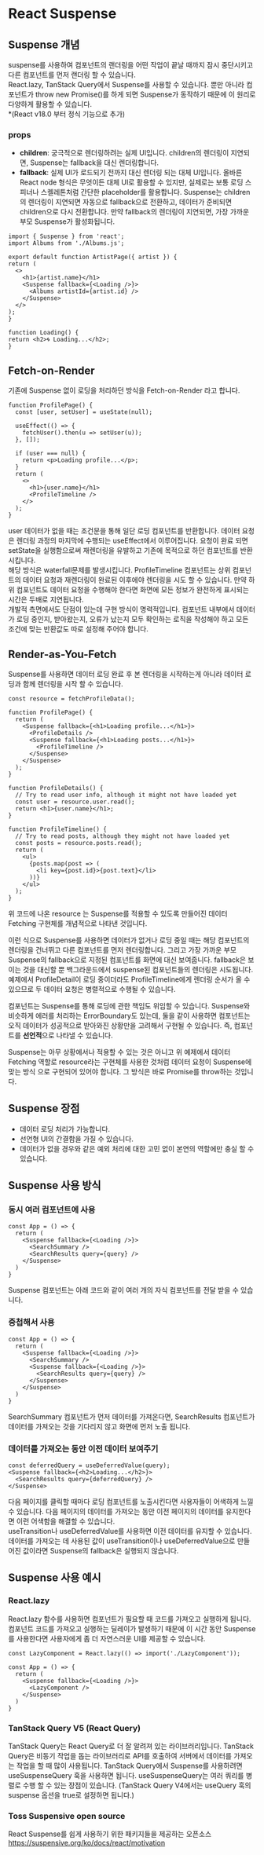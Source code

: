 # React Suspense

## Suspense 개념

suspense를 사용하여 컴포넌트의 랜더링을 어떤 작업이 끝날 때까지 잠시 중단시키고 다른 컴포넌트를 먼저 랜더링 할 수 있습니다.
<br/>
React.lazy, TanStack Query에서 Suspense를 사용할 수 있습니다. 뿐만 아니라 컴포넌트가 throw new Promise()를 하게 되면 Suspense가 동작하기 때문에 이 원리로 다양하게 활용할 수 있습니다.
<br/>
\*(React v18.0 부터 정식 기능으로 추가)

### props

- <b>children</b>: 궁극적으로 렌더링하려는 실제 UI입니다. children의 렌더링이 지연되면, Suspense는 fallback을 대신 렌더링합니다.
- <b>fallback</b>: 실제 UI가 로드되기 전까지 대신 렌더링 되는 대체 UI입니다. 올바른 React node 형식은 무엇이든 대체 UI로 활용할 수 있지만, 실제로는 보통 로딩 스피너나 스켈레톤처럼 간단한 placeholder를 활용합니다. Suspense는 children의 렌더링이 지연되면 자동으로 fallback으로 전환하고, 데이터가 준비되면 children으로 다시 전환합니다. 만약 fallback의 렌더링이 지연되면, 가장 가까운 부모 Suspense가 활성화됩니다.

```
import { Suspense } from 'react';
import Albums from './Albums.js';

export default function ArtistPage({ artist }) {
return (
  <>
    <h1>{artist.name}</h1>
    <Suspense fallback={<Loading />}>
      <Albums artistId={artist.id} />
    </Suspense>
  </>
);
}

function Loading() {
return <h2>🌀 Loading...</h2>;
}
```

## Fetch-on-Render

기존에 Suspense 없이 로딩을 처리하던 방식을 Fetch-on-Render 라고 합니다.

```
function ProfilePage() {
  const [user, setUser] = useState(null);

  useEffect(() => {
    fetchUser().then(u => setUser(u));
  }, []);

  if (user === null) {
    return <p>Loading profile...</p>;
  }
  return (
    <>
      <h1>{user.name}</h1>
      <ProfileTimeline />
    </>
  );
}
```

user 데이터가 없을 때는 조건문을 통해 일단 로딩 컴포넌트를 반환합니다. 데이터 요청은 렌더링 과정의 마지막에 수행되는 useEffect에서 이루어집니다. 요청이 완료 되면 setState을 실행함으로써 재렌더링을 유발하고 기존에 목적으로 하던 컴포넌트를 반환시킵니다.
<br/>
해당 방식은 waterfall문제를 발생시킵니다. ProfileTimeline 컴포넌트는 상위 컴포넌트의 데이터 요청과 재렌더링이 완료된 이후에야 렌더링을 시도 할 수 있습니다. 만약 하위 컴포넌트도 데이터 요청을 수행해야 한다면 화면에 모든 정보가 완전하게 표시되는 시간은 두배로 지연됩니다.
<br/>
개발적 측면에서도 단점이 있는데 구현 방식이 명력적입니다. 컴포넌트 내부에서 데이터가 로딩 중인지, 받아왔는지, 오류가 났는지 모두 확인하는 로직을 작성해야 하고 모든 조건에 맞는 반환값도 따로 설정해 주어야 합니다.

## Render-as-You-Fetch

Suspense를 사용하면 데이터 로딩 완료 후 본 렌더링을 시작하는게 아니라 데이터 로딩과 함께 렌더링을 시작 할 수 있습니다.

```
const resource = fetchProfileData();

function ProfilePage() {
  return (
    <Suspense fallback={<h1>Loading profile...</h1>}>
      <ProfileDetails />
      <Suspense fallback={<h1>Loading posts...</h1>}>
        <ProfileTimeline />
      </Suspense>
    </Suspense>
  );
}

function ProfileDetails() {
  // Try to read user info, although it might not have loaded yet
  const user = resource.user.read();
  return <h1>{user.name}</h1>;
}

function ProfileTimeline() {
  // Try to read posts, although they might not have loaded yet
  const posts = resource.posts.read();
  return (
    <ul>
      {posts.map(post => (
        <li key={post.id}>{post.text}</li>
      ))}
    </ul>
  );
}
```

위 코드에 나온 resource 는 Suspense를 적용할 수 있도록 만들어진 데이터 Fetching 구현체를 개념적으로 나타낸 것입니다.

이런 식으로 Suspense를 사용하면 데이터가 없거나 로딩 중일 때는 해당 컴포넌트의 렌더링을 건너뛰고 다른 컴포넌트를 먼저 렌더링합니다. 그리고 가장 가까운 부모 Suspense의 fallback으로 지정된 컴포넌트를 화면에 대신 보여줍니다. fallback은 보이는 것을 대신할 뿐 백그라운드에서 suspense된 컴포넌트들의 렌더링은 시도됩니다. 예제에서 ProfileDetail이 로딩 중이더라도 ProfileTimeline에게 렌더링 순서가 올 수 있으므로 두 데이터 요청은 병렬적으로 수행될 수 있습니다.

컴포넌트는 Suspense를 통해 로딩에 관한 책임도 위임할 수 있습니다. Suspense와 비슷하게 에러를 처리하는 ErrorBoundary도 있는데, 둘을 같이 사용하면 컴포넌트는 오직 데이터가 성공적으로 받아와진 상황만을 고려해서 구현될 수 있습니다. 즉, 컴포넌트를 **선언적**으로 나타낼 수 있습니다.

Suspense는 아무 상황에서나 적용할 수 있는 것은 아니고 위 예제에서 데이터 Fetching 역할로 resource라는 구현체를 사용한 것처럼 데이터 요청이 Suspense에 맞는 방식 으로 구현되어 있어야 합니다. 그 방식은 바로 Promise를 throw하는 것입니다.

## Suspense 장점

- 데이터 로딩 처리가 가능합니다.
- 선언형 UI의 간결함을 가질 수 있습니다.
- 데이터가 없을 경우와 같은 예외 처리에 대한 고민 없이 본연의 역할에만 충실 할 수 있습니다.

## Suspense 사용 방식

### 동시 여러 컴포넌트에 사용

```
const App = () => {
  return (
    <Suspense fallback={<Loading />}>
      <SearchSummary />
      <SearchResults query={query} />
    </Suspense>
  )
}
```

Suspense 컴포넌트는 아래 코드와 같이 여러 개의 자식 컴포넌트를 전달 받을 수 있습니다.

### 중첩해서 사용

```
const App = () => {
  return (
    <Suspense fallback={<Loading />}>
      <SearchSummary />
      <Suspense fallback={<Loading />}>
        <SearchResults query={query} />
      </Suspense>
    </Suspense>
  )
}
```

SearchSummary 컴포넌트가 먼저 데이터를 가져온다면, SearchResults 컴포넌트가 데이터를 가져오는 것을 기다리지 않고 화면에 먼저 노출 됩니다.

### 데이터를 가져오는 동안 이전 데이터 보여주기

```
const deferredQuery = useDeferredValue(query);
<Suspense fallback={<h2>Loading...</h2>}>
  <SearchResults query={deferredQuery} />
</Suspense>
```

다음 페이지를 클릭할 때마다 로딩 컴포넌트를 노출시킨다면 사용자들이 어색하게 느낄 수 있습니다. 다음 페이지의 데이터를 가져오는 동안 이전 페이지의 데이터를 유지한다면 이런 어색함을 해결할 수 있습니다.
<br/>
useTransition나 useDeferredValue를 사용하면 이전 데이터를 유지할 수 있습니다.
<br/>
데이터를 가져오는 데 사용된 값이 useTransition이나 useDeferredValue으로 만들어진 값이라면 Suspense의 fallback은 실행되지 않습니다.

## Suspense 사용 예시

### React.lazy

React.lazy 함수를 사용하면 컴포넌트가 필요할 때 코드를 가져오고 실행하게 됩니다. 컴포넌트 코드를 가져오고 실행하는 딜레이가 발생하기 때문에 이 시간 동안 Suspense를 사용한다면 사용자에게 좀 더 자연스러운 UI를 제공할 수 있습니다.

```
const LazyComponent = React.lazy(() => import('./LazyComponent'));

const App = () => {
  return (
    <Suspense fallback={<Loading />}>
      <LazyComponent />
    </Suspense>
  )
}
```

### TanStack Query V5 (React Query)

TanStack Query는 React Query로 더 잘 알려져 있는 라이브러리입니다. TanStack Query은 비동기 작업을 돕는 라이브러리로 API를 호출하여 서버에서 데이터를 가져오는 작업을 할 때 많이 사용됩니다. TanStack Query에서 Suspense를 사용하려면 useSuspenseQuery 훅을 사용하면 됩니다. useSuspenseQuery는 여러 쿼리를 병렬로 수행 할 수 있는 장점이 있습니다. (TanStack Query V4에서는 useQuery 훅의 suspense 옵션을 true로 설정하면 됩니다.)

### Toss Suspensive open source

React Suspense를 쉽게 사용하기 위한 패키지들을 제공하는 오픈소스
https://suspensive.org/ko/docs/react/motivation
